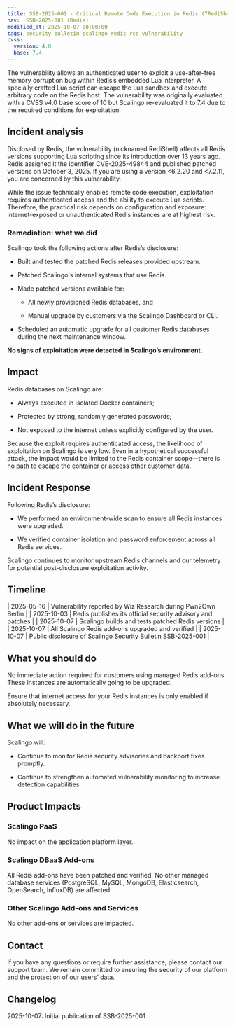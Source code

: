 ```yaml
---
title: SSB-2025-001 - Critical Remote Code Execution in Redis (“RediShell”)
nav:  SSB-2025-001 (Redis)
modified_at: 2025-10-07 00:00:00
tags: security bulletin scalingo redis rce vulnerability
cvss:
  version: 4.0
  base: 7.4
---
```


The vulnerability allows an authenticated user to exploit a use-after-free memory corruption bug within Redis’s embedded Lua interpreter.
A specially crafted Lua script can escape the Lua sandbox and execute arbitrary code on the Redis host.
The vulnerability was originally evaluated with a CVSS v4.0 base score of 10 but Scalingo re-evaluated it to 7.4 due to the required conditions for exploitation.

## Incident analysis

Disclosed by Redis, the vulnerability (nicknamed RediShell) affects all Redis versions supporting Lua scripting since its introduction over 13 years ago.
Redis assigned it the identifier CVE-2025-49844 and published patched versions on October 3, 2025.
If you are using a version <6.2.20 and <7.2.11, you are concerned by this vulnerability.

While the issue technically enables remote code execution, exploitation requires authenticated access and the ability to execute Lua scripts.
Therefore, the practical risk depends on configuration and exposure: internet-exposed or unauthenticated Redis instances are at highest risk.

### Remediation: what we did

Scalingo took the following actions after Redis’s disclosure:

- Built and tested the patched Redis releases provided upstream.

- Patched Scalingo's internal systems that use Redis.

- Made patched versions available for:

  - All newly provisioned Redis databases, and

  - Manual upgrade by customers via the Scalingo Dashboard or CLI.

- Scheduled an automatic upgrade for all customer Redis databases during the next maintenance window.

**No signs of exploitation were detected in Scalingo’s environment.**

## Impact

Redis databases on Scalingo are:

- Always executed in isolated Docker containers;

- Protected by strong, randomly generated passwords;

- Not exposed to the internet unless explicitly configured by the user.

Because the exploit requires authenticated access, the likelihood of exploitation on Scalingo is very low.
Even in a hypothetical successful attack, the impact would be limited to the Redis container scope—there is no path to escape the container or access other customer data.

## Incident Response

Following Redis’s disclosure:

- We performed an environment-wide scan to ensure all Redis instances were upgraded.

- We verified container isolation and password enforcement across all Redis services.

Scalingo continues to monitor upstream Redis channels and our telemetry for potential post-disclosure exploitation activity.

## Timeline

| 2025-05-16  | Vulnerability reported by Wiz Research during Pwn2Own Berlin |
| 2025-10-03  | Redis publishes its official security advisory and patches       |
| 2025-10-07  | Scalingo builds and tests patched Redis versions                 |
| 2025-10-07  | All Scalingo Redis add-ons upgraded and verified                 |
| 2025-10-07  | Public disclosure of Scalingo Security Bulletin SSB-2025-001     |

## What you should do

No immediate action required for customers using managed Redis add-ons.
These instances are automatically going to be upgraded.

Ensure that internet access for your Redis instances is only enabled if absolutely necessary.

## What we will do in the future

Scalingo will:
  
- Continue to monitor Redis security advisories and backport fixes promptly.

- Continue to strengthen automated vulnerability monitoring to increase detection capabilities.

## Product Impacts

### Scalingo PaaS

No impact on the application platform layer.

### Scalingo DBaaS Add-ons

All Redis add-ons have been patched and verified.
No other managed database services (PostgreSQL, MySQL, MongoDB, Elasticsearch, OpenSearch, InfluxDB) are affected.

### Other Scalingo Add-ons and Services

No other add-ons or services are impacted.

## Contact

If you have any questions or require further assistance, please contact our support team. We remain committed to ensuring the security of our platform and the protection of our users’ data.

## Changelog

2025-10-07: Initial publication of SSB-2025-001
